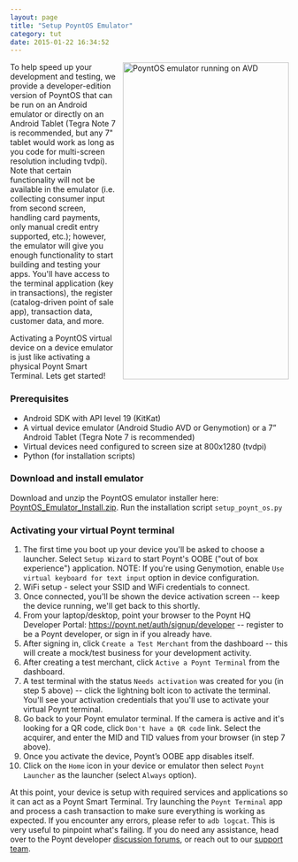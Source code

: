 ```yaml
---
layout: page
title: "Setup PoyntOS Emulator"
category: tut
date: 2015-01-22 16:34:52
---
```


<img style="float: right; margin-left: 10px; margin-top: 0px; width: 300px; height: 573px;" src="https://d85ecz8votkqa.cloudfront.net/docs/poynt_emulator_300x573.png" alt="PoyntOS emulator running on AVD" />
To help speed up your development and testing, we provide a developer-edition version of PoyntOS that can be run on an Android emulator
or directly on an Android Tablet (Tegra Note 7 is recommended, but any 7" tablet would work as long as you code for multi-screen resolution including tvdpi).
Note that certain functionality will not be available in the emulator (i.e. collecting consumer input from second screen, handling card payments, only manual credit entry supported, etc.);
however, the emulator will give you enough functionality to start building and testing your apps. You'll have access to the terminal application (key in
transactions), the register (catalog-driven point of sale app), transaction data, customer data, and more.

Activating a PoyntOS virtual device on a device emulator is just like activating a physical Poynt Smart Terminal. Lets get started!

### Prerequisites

* Android SDK with API level 19 (KitKat)
* A virtual device emulator (Android Studio AVD or Genymotion) or a 7” Android Tablet (Tegra Note 7 is recommended)
* Virtual devices need configured to screen size at 800x1280 (tvdpi)
* Python (for installation scripts)

### Download and install emulator
Download and unzip the PoyntOS emulator installer here: [PoyntOS\_Emulator\_Install.zip](https://poynt-emulator.s3.amazonaws.com/v1.2.26/PoyntOS_Emulator_Install.zip). Run the installation script `setup_poynt_os.py`

### Activating your virtual Poynt terminal
1. The first time you boot up your device you'll be asked to choose a launcher. Select `Setup Wizard` to start Poynt's OOBE ("out of box experience") application. NOTE: If you're using Genymotion, enable `Use virtual keyboard for text input` option in device configuration.
2. WiFi setup - select your SSID and WiFi credentials to connect.
3. Once connected, you'll be shown the device activation screen -- keep the device running, we'll get back to this shortly.
4. From your laptop/desktop, point your browser to the Poynt HQ Developer Portal: https://poynt.net/auth/signup/developer -- register to be a Poynt developer, or sign in if you already have.
5. After signing in, click `Create a Test Merchant` from the dashboard -- this will create a mock/test business for your development activity.
6. After creating a test merchant, click `Active a Poynt Terminal` from the dashboard.
7. A test terminal with the status `Needs activation` was created for you (in step 5 above) -- click the lightning bolt icon to activate the terminal. You'll see your activation credentials that you'll use to activate your virtual Poynt terminal.
8. Go back to your Poynt emulator terminal. If the camera is active and it's looking for a QR code, click `Don't have a QR code` link. Select the acquirer, and enter the MID and TID values from your browser (in step 7 above).
9. Once you activate the device, Poynt’s OOBE app disables itself.
10. Click on the `Home` icon in your device or emulator then select `Poynt Launcher` as the launcher (select `Always` option).

At this point, your device is setup with required services and applications so it can act as a Poynt Smart Terminal. Try launching the `Poynt Terminal` app and process a cash transaction to make sure everything is working as expected. If you encounter any errors, please refer to `adb logcat`.
This is very useful to pinpoint what's failing. If you do need any assistance, head over to the Poynt developer [discussion forums](https://discuss.poynt.net/c/developers), or reach out to our [support team](https://poynt.net/support).
